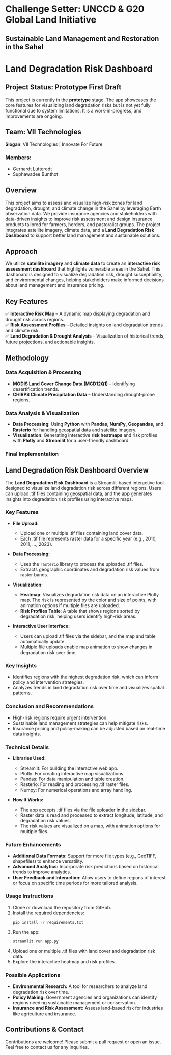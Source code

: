 # **Challenge Setter: UNCCD & G20 Global Land Initiative**  
## **Sustainable Land Management and Restoration in the Sahel**  

# Land Degradation Risk Dashboard

## Project Status: Prototype First Draft
This project is currently in the **prototype** stage. The app showcases the core features for visualizing land degradation risks but is not yet fully functional due to system limitations. It is a work-in-progress, and improvements are ongoing.

## **Team: VII Technologies**  
**Slogan**: VII Technologies | Innovate For Future
### **Members:**  
- Gerhardt Lutterodt  
- Suphawadee Bunthot  

## **Overview**  
This project aims to assess and visualize high-risk zones for land degradation, drought, and climate change in the Sahel by leveraging Earth observation data. We provide insurance agencies and stakeholders with data-driven insights to improve risk assessment and design insurance products tailored for farmers, herders, and pastoralist groups. The project integrates satellite imagery, climate data, and a **Land Degradation Risk Dashboard** to support better land management and sustainable solutions.

## **Approach**  
We utilize **satellite imagery** and **climate data** to create an **interactive risk assessment dashboard** that highlights vulnerable areas in the Sahel. This dashboard is designed to visualize degradation risk, drought susceptibility, and environmental changes, helping stakeholders make informed decisions about land management and insurance pricing.

## **Key Features**  
✅ **Interactive Risk Map** – A dynamic map displaying degradation and drought risk across regions.  
✅ **Risk Assessment Profiles** – Detailed insights on land degradation trends and climate risk.  
✅ **Land Degradation & Drought Analysis** – Visualization of historical trends, future projections, and actionable insights.

## **Methodology**  
### **Data Acquisition & Processing**  
- **MODIS Land Cover Change Data (MCD12Q1)** – Identifying desertification trends.  
- **CHIRPS Climate Precipitation Data** – Understanding drought-prone regions.  

### **Data Analysis & Visualization**  
- **Data Processing**: Using **Python** with **Pandas**, **NumPy**, **Geopandas**, and **Rasterio** for handling geospatial data and satellite imagery.  
- **Visualization**: Generating interactive **risk heatmaps** and risk profiles with **Plotly** and **Streamlit** for a user-friendly dashboard.

### **Final Implementation**  
## **Land Degradation Risk Dashboard Overview**

The **Land Degradation Risk Dashboard** is a Streamlit-based interactive tool designed to visualize land degradation risk across different regions. Users can upload .tif files containing geospatial data, and the app generates insights into degradation risk profiles using interactive maps.

### **Key Features**

- **File Upload:**
  - Upload one or multiple .tif files containing land cover data.
  - Each .tif file represents raster data for a specific year (e.g., 2010, 2011, ..., 2023).

- **Data Processing:**
  - Uses the `rasterio` library to process the uploaded .tif files.
  - Extracts geographic coordinates and degradation risk values from raster bands.

- **Visualization:**
  - **Heatmap**: Visualizes degradation risk data on an interactive Plotly map. The risk is represented by the color and size of points, with animation options if multiple files are uploaded.
  - **Risk Profiles Table**: A table that shows regions sorted by degradation risk, helping users identify high-risk areas.

- **Interactive User Interface:**
  - Users can upload .tif files via the sidebar, and the map and table automatically update.
  - Multiple file uploads enable map animation to show changes in degradation risk over time.

### **Key Insights**
- Identifies regions with the highest degradation risk, which can inform policy and intervention strategies.
- Analyzes trends in land degradation risk over time and visualizes spatial patterns.

### **Conclusion and Recommendations**
- High-risk regions require urgent intervention.
- Sustainable land management strategies can help mitigate risks.
- Insurance pricing and policy-making can be adjusted based on real-time data insights.

### **Technical Details**

- **Libraries Used:**
  - Streamlit: For building the interactive web app.
  - Plotly: For creating interactive map visualizations.
  - Pandas: For data manipulation and table creation.
  - Rasterio: For reading and processing .tif raster files.
  - Numpy: For numerical operations and array handling.

- **How It Works:**
  - The app accepts .tif files via the file uploader in the sidebar.
  - Raster data is read and processed to extract longitude, latitude, and degradation risk values.
  - The risk values are visualized on a map, with animation options for multiple files.

### **Future Enhancements**

- **Additional Data Formats:** Support for more file types (e.g., GeoTIFF, shapefiles) to enhance versatility.
- **Advanced Analytics:** Incorporate risk predictions based on historical trends to improve analytics.
- **User Feedback and Interaction:** Allow users to define regions of interest or focus on specific time periods for more tailored analysis.

### **Usage Instructions**
1. Clone or download the repository from GitHub.
2. Install the required dependencies:
    ```bash
    pip install -r requirements.txt
    ```
3. Run the app:
    ```bash
    streamlit run app.py
    ```
4. Upload one or multiple .tif files with land cover and degradation risk data.
5. Explore the interactive heatmap and risk profiles.

### **Possible Applications**
- **Environmental Research:** A tool for researchers to analyze land degradation risk over time.
- **Policy Making:** Government agencies and organizations can identify regions needing sustainable management or conservation.
- **Insurance and Risk Assessment:** Assess land-based risk for industries like agriculture and insurance.


## **Contributions & Contact**  
Contributions are welcome! Please submit a pull request or open an issue. Feel free to contact us for any inquiries.